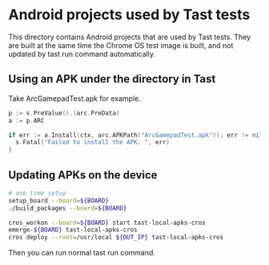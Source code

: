 # Android projects used by Tast tests

This directory contains Android projects that are used by Tast tests. They are
built at the same time the Chrome OS test image is built, and not updated by
tast run command automatically.

## Using an APK under the directory in Tast

Take ArcGamepadTest.apk for example.

```go
p := s.PreValue().(arc.PreData)
a := p.ARC

if err := a.Install(ctx, arc.APKPath("ArcGamepadTest.apk")); err != nil {
  s.Fatal("Failed to install the APK: ", err)
}
```

## Updating APKs on the device

```bash
# one time setup
setup_board --board=${BOARD}
./build_packages --board=${BOARD}

cros_workon --board=${BOARD} start tast-local-apks-cros
emerge-${BOARD} tast-local-apks-cros
cros deploy --root=/usr/local ${DUT_IP} tast-local-apks-cros
```

Then you can run normal tast run command.
